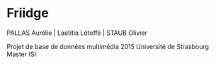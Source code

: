 # Friidge

PALLAS  Aurélie | Laetitia Létoffé | STAUB Olivier

Projet de base de données multimédia 2015
Université de Strasbourg
Master ISI
